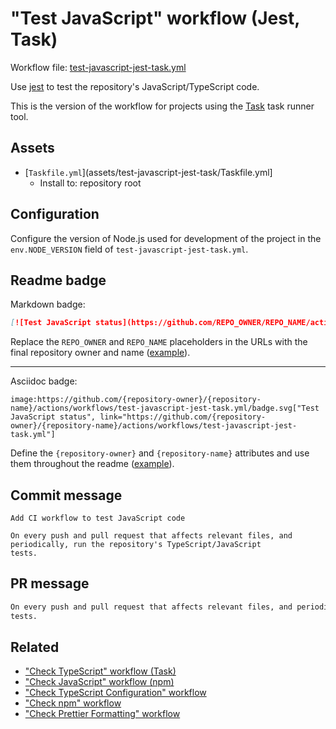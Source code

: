 # "Test JavaScript" workflow (Jest, Task)

Workflow file: [test-javascript-jest-task.yml](test-javascript-jest-task.yml)

Use [jest](https://eslint.org/) to test the repository's JavaScript/TypeScript code.

This is the version of the workflow for projects using the [Task](https://taskfile.dev/#/) task runner tool.

## Assets

- [`Taskfile.yml`](assets/test-javascript-jest-task/Taskfile.yml]
  - Install to: repository root

## Configuration

Configure the version of Node.js used for development of the project in the `env.NODE_VERSION` field of `test-javascript-jest-task.yml`.

## Readme badge

Markdown badge:

```markdown
[![Test JavaScript status](https://github.com/REPO_OWNER/REPO_NAME/actions/workflows/test-javascript-jest-task.yml/badge.svg)](https://github.com/REPO_OWNER/REPO_NAME/actions/workflows/test-javascript-jest-task.yml)
```

Replace the `REPO_OWNER` and `REPO_NAME` placeholders in the URLs with the final repository owner and name ([example](https://raw.githubusercontent.com/arduino-libraries/ArduinoIoTCloud/master/README.md)).

---

Asciidoc badge:

```adoc
image:https://github.com/{repository-owner}/{repository-name}/actions/workflows/test-javascript-jest-task.yml/badge.svg["Test JavaScript status", link="https://github.com/{repository-owner}/{repository-name}/actions/workflows/test-javascript-jest-task.yml"]
```

Define the `{repository-owner}` and `{repository-name}` attributes and use them throughout the readme ([example](https://raw.githubusercontent.com/arduino-libraries/WiFiNINA/master/README.adoc)).

## Commit message

```
Add CI workflow to test JavaScript code

On every push and pull request that affects relevant files, and periodically, run the repository's TypeScript/JavaScript
tests.
```

## PR message

```markdown
On every push and pull request that affects relevant files, and periodically, run the repository's TypeScript/JavaScript
tests.
```

## Related

- ["Check TypeScript" workflow (Task)](check-typescript-task.md)
- ["Check JavaScript" workflow (npm)](check-javascript-npm.md)
- ["Check TypeScript Configuration" workflow](check-tsconfig.md)
- ["Check npm" workflow](check-npm.md)
- ["Check Prettier Formatting" workflow](check-prettier-formatting.md)
